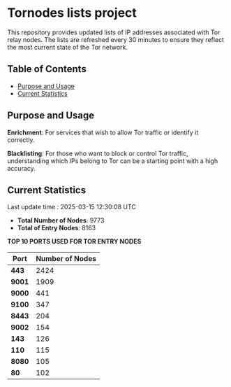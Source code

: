 # Tornodes lists project

This repository provides updated lists of IP addresses associated with Tor relay nodes. The lists are refreshed every 30 minutes to ensure they reflect the most current state of the Tor network.

## Table of Contents

- [Purpose and Usage](#purpose-and-usage)
- [Current Statistics](#current-statistics)


## Purpose and Usage

**Enrichment**: For services that wish to allow Tor traffic or identify it correctly.

**Blacklisting**: For those who want to block or control Tor traffic, understanding which IPs belong to Tor can be a starting point with a high accuracy.

## Current Statistics

Last update time : 2025-03-15 12:30:08 UTC

- **Total Number of Nodes**: 9773
- **Total of Entry Nodes**: 8163

**TOP 10 PORTS USED FOR TOR ENTRY NODES**

| **Port** | **Number of Nodes** |
|------|-----------------|
| **443**   | 2424  |
| **9001**   | 1909  |
| **9000**   | 441  |
| **9100**   | 347  |
| **8443**   | 204  |
| **9002**   | 154  |
| **143**   | 126  |
| **110**   | 115  |
| **8080**   | 105  |
| **80**   | 102  |

